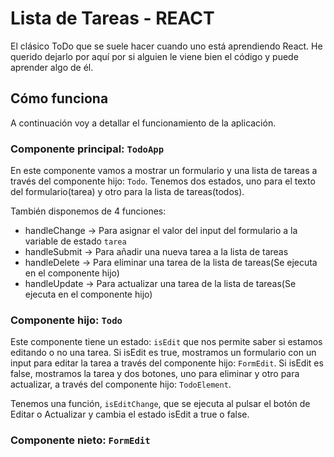 # Lista de Tareas - REACT 

El clásico ToDo que se suele hacer cuando uno está aprendiendo React. He querido dejarlo por aquí por si 
alguien le viene bien el código y puede aprender algo de él. 

## Cómo funciona

A continuación voy a detallar el funcionamiento de la aplicación.

### Componente principal: `TodoApp`

En este componente vamos a mostrar un formulario y una lista de tareas a través del componente hijo: `Todo`.
Tenemos dos estados, uno para el texto del formulario(tarea) y otro para la lista de tareas(todos).

También disponemos de 4 funciones:
 - handleChange -> Para asignar el valor del input del formulario a la variable de estado `tarea`
 - handleSubmit -> Para añadir una nueva tarea a la lista de tareas
 - handleDelete -> Para eliminar una tarea de la lista de tareas(Se ejecuta en el componente hijo)
 - handleUpdate -> Para actualizar una tarea de la lista de tareas(Se ejecuta en el componente hijo)

### Componente hijo: `Todo`

Este componente tiene un estado: `isEdit` que nos permite saber si estamos editando o no una tarea.
Si isEdit es true, mostramos un formulario con un input para editar la tarea a través del componente hijo: `FormEdit`.
Si isEdit es false, mostramos la tarea y dos botones, uno para eliminar y otro para actualizar, a través del 
componente hijo: `TodoElement`.

Tenemos una función, `isEditChange`, que se ejecuta al pulsar el botón de Editar o Actualizar y cambia el estado
isEdit a true o false.

### Componente nieto: `FormEdit`


